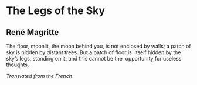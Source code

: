 # The Legs of the Sky
## René Magritte
The floor, moonlit, the moon behind you, is not enclosed by walls; a patch of
sky is hidden by distant trees. But a patch of floor is  itself hidden by the
sky’s legs, standing on it, and this cannot be the  opportunity for useless
thoughts.

_Translated from the French_